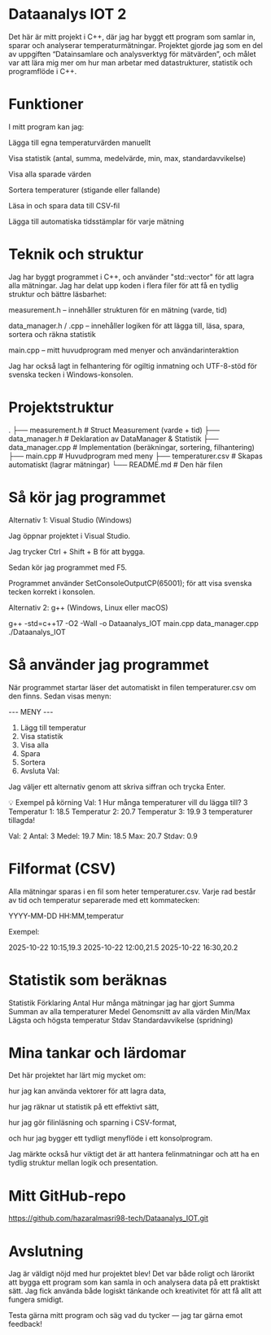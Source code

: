 # Dataanalys IOT 2

Det här är mitt projekt i C++, där jag har byggt ett program som samlar in, sparar och analyserar temperaturmätningar.
Projektet gjorde jag som en del av uppgiften “Datainsamlare och analysverktyg för mätvärden”, och målet var att lära mig mer om hur man arbetar med datastrukturer, statistik och programflöde i C++.

# Funktioner

I mitt program kan jag:

 Lägga till egna temperaturvärden manuellt

 Visa statistik (antal, summa, medelvärde, min, max, standardavvikelse)

 Visa alla sparade värden

 Sortera temperaturer (stigande eller fallande)

 Läsa in och spara data till CSV-fil

 Lägga till automatiska tidsstämplar för varje mätning

# Teknik och struktur

Jag har byggt programmet i C++, och använder "std::vector" för att lagra alla mätningar.
Jag har delat upp koden i flera filer för att få en tydlig struktur och bättre läsbarhet:

 measurement.h – innehåller strukturen för en mätning (varde, tid)

 data_manager.h / .cpp – innehåller logiken för att lägga till, läsa, spara, sortera och räkna statistik

 main.cpp – mitt huvudprogram med menyer och användarinteraktion

Jag har också lagt in felhantering för ogiltig inmatning och UTF-8-stöd för svenska tecken i Windows-konsolen.

# Projektstruktur
.
├── measurement.h        # Struct Measurement (varde + tid)
├── data_manager.h       # Deklaration av DataManager & Statistik
├── data_manager.cpp     # Implementation (beräkningar, sortering, filhantering)
├── main.cpp             # Huvudprogram med meny
├── temperaturer.csv     # Skapas automatiskt (lagrar mätningar)
└── README.md            # Den här filen

#  Så kör jag programmet
 Alternativ 1: Visual Studio (Windows)

Jag öppnar projektet i Visual Studio.

Jag trycker Ctrl + Shift + B för att bygga.

Sedan kör jag programmet med F5.

Programmet använder SetConsoleOutputCP(65001); för att visa svenska tecken korrekt i konsolen.

 Alternativ 2: g++ (Windows, Linux eller macOS)

g++ -std=c++17 -O2 -Wall -o Dataanalys_IOT main.cpp data_manager.cpp
./Dataanalys_IOT

# Så använder jag programmet

När programmet startar läser det automatiskt in filen temperaturer.csv om den finns.
Sedan visas menyn:

--- MENY ---
1) Lägg till temperatur
2) Visa statistik
3) Visa alla
4) Spara
5) Sortera
6) Avsluta
Val:


Jag väljer ett alternativ genom att skriva siffran och trycka Enter.

💡 Exempel på körning
Val: 1
Hur många temperaturer vill du lägga till? 3
Temperatur 1: 18.5
Temperatur 2: 20.7
Temperatur 3: 19.9
3 temperaturer tillagda!

Val: 2
Antal: 3
Medel: 19.7
Min: 18.5
Max: 20.7
Stdav: 0.9

# Filformat (CSV)

Alla mätningar sparas i en fil som heter temperaturer.csv.
Varje rad består av tid och temperatur separerade med ett kommatecken:

YYYY-MM-DD HH:MM,temperatur


Exempel:

2025-10-22 10:15,19.3
2025-10-22 12:00,21.5
2025-10-22 16:30,20.2

# Statistik som beräknas
Statistik	Förklaring
Antal	Hur många mätningar jag har gjort
Summa	Summan av alla temperaturer
Medel	Genomsnitt av alla värden
Min/Max	Lägsta och högsta temperatur
Stdav	Standardavvikelse (spridning)

# Mina tankar och lärdomar

Det här projektet har lärt mig mycket om:

hur jag kan använda vektorer för att lagra data,

hur jag räknar ut statistik på ett effektivt sätt,

hur jag gör filinläsning och sparning i CSV-format,

och hur jag bygger ett tydligt menyflöde i ett konsolprogram.

Jag märkte också hur viktigt det är att hantera felinmatningar och att ha en tydlig struktur mellan logik och presentation.

# Mitt GitHub-repo

 https://github.com/hazaralmasri98-tech/Dataanalys_IOT.git

# Avslutning

Jag är väldigt nöjd med hur projektet blev!
Det var både roligt och lärorikt att bygga ett program som kan samla in och analysera data på ett praktiskt sätt.
Jag fick använda både logiskt tänkande och kreativitet för att få allt att fungera smidigt.

Testa gärna mitt program och säg vad du tycker — jag tar gärna emot feedback! 
